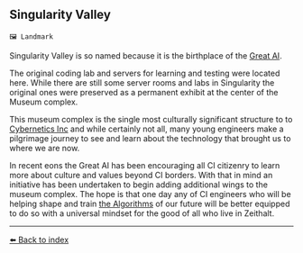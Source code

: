 ## Singularity Valley

`🖼️ Landmark`

Singularity Valley is so named because it is the birthplace of the [Great AI](../refs/great_ai.md). 

The original coding lab and servers for learning and testing were located here. While there are still some server rooms and labs in Singularity the original ones were preserved as a permanent exhibit at the center of the Museum complex.

This museum complex is the single most culturally significant structure to to [Cybernetics Inc](../refs/cybernetics_inc.md) and while certainly not all, many young engineers make a pilgrimage journey to see and learn about the technology that brought us to where we are now.

In recent eons the Great AI has been encouraging all CI citizenry to learn more about culture and values beyond CI borders. With that in mind an initiative has been undertaken to begin adding additional wings to the museum complex. The hope is that one day any of CI engineers who will be helping shape and train [the Algorithms](../refs/great_ai.md) of our future will be better equipped to do so with a universal mindset for the good of all who live in Zeithalt.


----------
[⬅️ Back to index](../refs/#dd30_s)